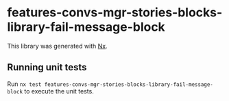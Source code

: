 # features-convs-mgr-stories-blocks-library-fail-message-block

This library was generated with [Nx](https://nx.dev).

## Running unit tests

Run `nx test features-convs-mgr-stories-blocks-library-fail-message-block` to execute the unit tests.
